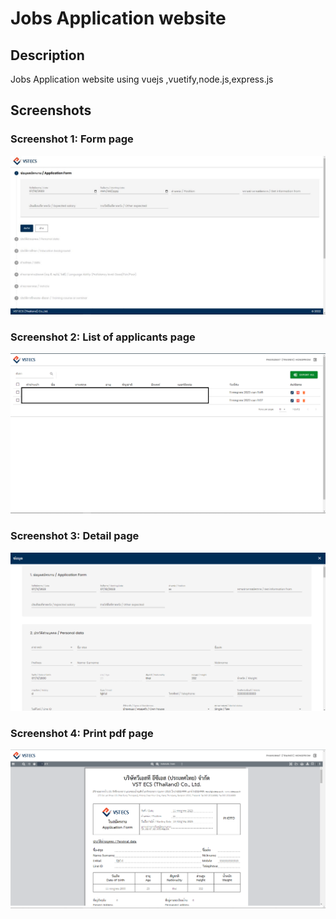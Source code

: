 # Jobs Application website
## Description
Jobs Application website using vuejs ,vuetify,node.js,express.js

## Screenshots

### Screenshot 1:  Form page
<img src="/screenshot/1.png" alt="Screenshot 1" width="700">

### Screenshot 2: List of applicants page
<img src="/screenshot/2.png" alt="Screenshot 2" width="700">

### Screenshot 3: Detail page
<img src="/screenshot/3.png" alt="Screenshot 3" width="700">

### Screenshot 4: Print pdf page
<img src="/screenshot/4.png" alt="Screenshot 4" width="700">

